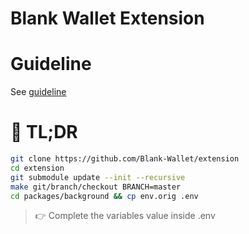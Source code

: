 # Blank Wallet Extension

# Guideline

See [guideline](docs/guideline.md)
# 🤦 TL;DR

```bash
git clone https://github.com/Blank-Wallet/extension
cd extension
git submodule update --init --recursive
make git/branch/checkout BRANCH=master
cd packages/background && cp env.orig .env
```

> 👉 Complete the variables value inside .env


